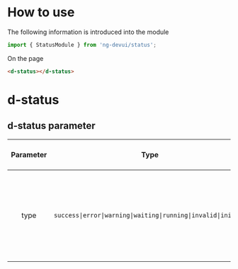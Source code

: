 # How to use

The following information is introduced into the module

```ts
import { StatusModule } from 'ng-devui/status';
```

On the page

```html
<d-status></d-status>
```

# d-status

## d-status parameter

| Parameter |                             Type                              | Default |                                        Description                                         | Jump to Demo                    | Global Config |
| :-------: | :-----------------------------------------------------------: | :-----: | :----------------------------------------------------------------------------------------: | :------------------------------ | ------------- |
|   type    | `success\|error\|warning\|waiting\|running\|invalid\|initial` |   --    | Required. The value can be success, error, warning, waiting, running, invalid, or invalid. | [Basic usage](demo#basic-usage) |
